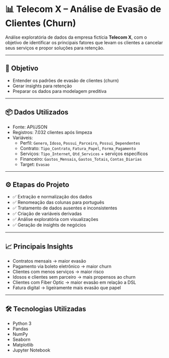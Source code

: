 # 📊 Telecom X – Análise de Evasão de Clientes (Churn)

Análise exploratória de dados da empresa fictícia **Telecom X**, com o objetivo de identificar os principais fatores que levam os clientes a cancelar seus serviços e propor soluções para retenção.

---

## 🧠 Objetivo

- Entender os padrões de evasão de clientes (churn)
- Gerar insights para retenção
- Preparar os dados para modelagem preditiva

---

## 📦 Dados Utilizados

- Fonte: API/JSON
- Registros: 7.032 clientes após limpeza
- Variáveis:
  - Perfil: `Genero`, `Idoso`, `Possui_Parceiro`, `Possui_Dependentes`
  - Contrato: `Tipo_Contrato`, `Fatura_Papel`, `Forma_Pagamento`
  - Serviços: `Tipo_Internet`, `Qtd_Servicos` + serviços específicos
  - Financeiro: `Gastos_Mensais`, `Gastos_Totais`, `Contas_Diarias`
  - Target: `Evasao`

---

## ⚙️ Etapas do Projeto

- ✅ Extração e normalização dos dados
- ✅ Renomeação das colunas para português
- ✅ Tratamento de dados ausentes e inconsistentes
- ✅ Criação de variáveis derivadas
- ✅ Análise exploratória com visualizações
- ✅ Geração de insights de negócios

---

## 📈 Principais Insights

- Contratos mensais → maior evasão
- Pagamento via boleto eletrônico → maior churn
- Clientes com menos serviços → maior risco
- Idosos e clientes sem parceiro → mais propensos ao churn
- Clientes com Fiber Optic → maior evasão em relação a DSL
- Fatura digital → ligeiramente mais evasão que papel

---

## 🛠️ Tecnologias Utilizadas

- Python 3
- Pandas
- NumPy
- Seaborn
- Matplotlib
- Jupyter Notebook

